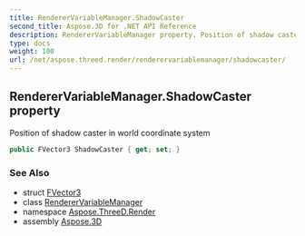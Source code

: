 ```yaml
---
title: RendererVariableManager.ShadowCaster
second_title: Aspose.3D for .NET API Reference
description: RendererVariableManager property. Position of shadow caster in world coordinate system
type: docs
weight: 100
url: /net/aspose.threed.render/renderervariablemanager/shadowcaster/
---
```

## RendererVariableManager.ShadowCaster property

Position of shadow caster in world coordinate system

```csharp
public FVector3 ShadowCaster { get; set; }
```

### See Also

* struct [FVector3](../../../aspose.threed.utilities/fvector3/)
* class [RendererVariableManager](../)
* namespace [Aspose.ThreeD.Render](../../renderervariablemanager/)
* assembly [Aspose.3D](../../../)


